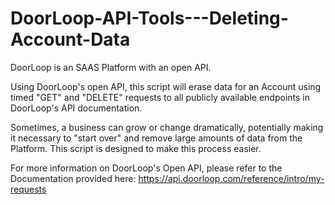 # DoorLoop-API-Tools---Deleting-Account-Data

DoorLoop is an SAAS Platform with an open API. 

Using DoorLoop's open API, this script will erase data for an Account using timed "GET" and "DELETE" requests to all publicly available endpoints in DoorLoop's API documentation. 

Sometimes, a business can grow or change dramatically, potentially making it necessary to "start over" and remove large amounts of data from the Platform. This script is designed to make this process easier.

For more information on DoorLoop's Open API, please refer to the Documentation provided here: https://api.doorloop.com/reference/intro/my-requests




